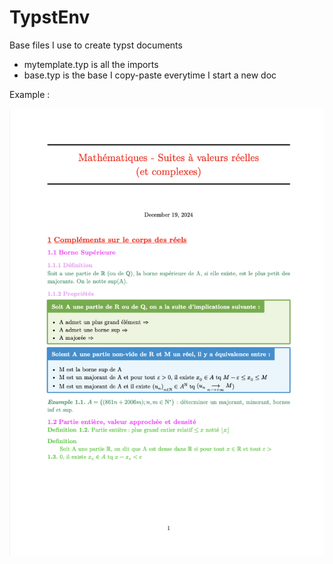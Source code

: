 # TypstEnv
Base files I use to create typst documents
- mytemplate.typ is all the imports
- base.typ is the base I copy-paste everytime I start a new doc

Example :

![alt text](https://github.com/AKEBM/TypstEnv/blob/main/Example-final.png)
